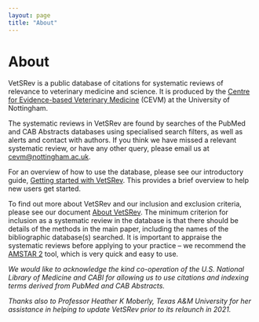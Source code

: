 ```yaml
---
layout: page
title: "About"
---
```


# About

VetSRev is a public database of citations for systematic reviews of relevance to veterinary medicine and science. It is produced by the [Centre for Evidence-based Veterinary Medicine](http://www.nottingham.ac.uk/cevm/index.aspx) (CEVM) at the University of Nottingham.

The systematic reviews in VetSRev are found by searches of the PubMed and CAB Abstracts databases using specialised search filters, as well as alerts and contact with authors. If you think we have missed a relevant systematic review, or have any other query, please email us at [cevm@nottingham.ac.uk](mailto:cevm@nottingham.ac.uk).

For an overview of how to use the database, please see our introductory guide, [Getting started with VetSRev](/Getting-started-with-VetSRev.pdf). This provides a brief overview to help new users get started.

To find out more about VetSRev and our inclusion and exclusion criteria, please see our document [About VetSRev](/About-VetSRev.pdf). The minimum criterion for inclusion as a systematic review in the database is that there should be details of the methods in the main paper, including the names of the bibliographic database(s) searched. It is important to appraise the systematic reviews before applying to your practice – we recommend the [AMSTAR 2](https://amstar.ca/Amstar-2.php) tool, which is very quick and easy to use.

<!--If you are new to VetSRev, take a look at our [Introductory guide to using the database](#).-->

_We would like to acknowledge the kind co-operation of the U.S. National Library of Medicine and CABI  for allowing us to use citations and indexing terms derived from PubMed and CAB Abstracts._

_Thanks also to Professor Heather K Moberly, Texas A&M University for her assistance in helping to update VetSRev prior to its relaunch in 2021._
